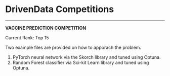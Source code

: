 # DrivenData Competitions

<hr></hr>
<b>VACCINE PREDICTION COMPETITION</b>

Current Rank: Top 15

Two example files are provided on how to apporach the problem.
1. PyTorch neural network via the Skorch library and tuned using Optuna.
2. Random Forest classifier via Sci-kit Learn library and tuned using Optuna.

